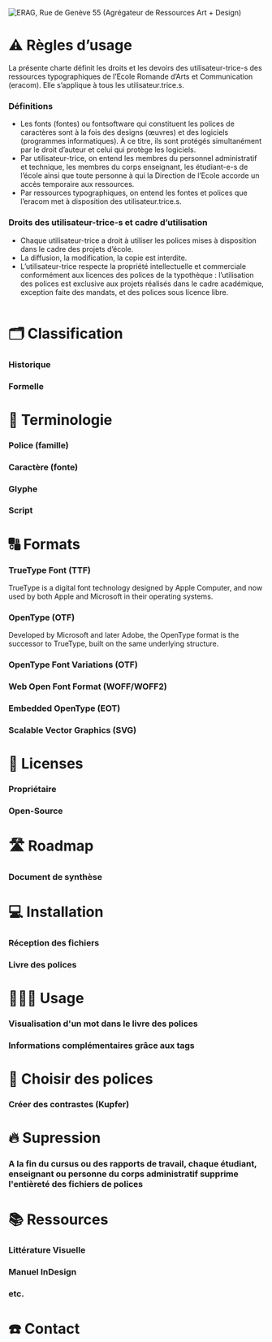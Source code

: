 ![ERAG, Rue de Genève 55 (Agrégateur de Ressources Art + Design)](http://eracom-typotheque.github.io/links/archives/ERAG_Rue_de_Geneve_55.jpg)

# ⚠️ Règles dʼusage

La présente charte définit les droits et les devoirs des utilisateur-trice-s des ressources typographiques de l’Ecole Romande d’Arts et Communication (eracom). Elle s’applique à tous les utilisateur.trice.s.

### Définitions
- Les fonts (fontes) ou fontsoftware qui constituent les polices de caractères sont à la fois des designs (œuvres) et des logiciels (programmes informatiques). À ce titre, ils sont protégés simultanément par le droit d’auteur et celui qui protège les logiciels.
- Par utilisateur-trice, on entend les membres du personnel administratif et technique, les membres du corps enseignant, les étudiant-e-s de l’école ainsi que toute personne à qui la Direction de l’Ecole accorde un accès temporaire aux ressources.  
- Par ressources typographiques, on entend les fontes et polices que l’eracom met à disposition des utilisateur.trice.s.  

### Droits des utilisateur-trice-s et cadre d’utilisation
- Chaque utilisateur-trice a droit à utiliser les polices mises à disposition dans le cadre des projets d’école.  
- La diffusion, la modification, la copie est interdite.  
- L’utilisateur-trice respecte la propriété intellectuelle et commerciale conformément aux licences des polices de la typothèque : l’utilisation des polices est exclusive aux projets réalisés dans le cadre académique, exception faite des mandats, et des polices sous licence libre.  

![]()

# 🗂️ Classification

### Historique
### Formelle

# 🌈 Terminologie

### Police (famille)
### Caractère (fonte)
### Glyphe
### Script

# 🔠 Formats

### TrueType Font (TTF)
TrueType is a digital font technology designed by Apple Computer, and now used by both Apple and Microsoft in their operating systems.
### OpenType (OTF)
Developed by Microsoft and later Adobe, the OpenType format is the successor to TrueType, built on the same underlying structure.
### OpenType Font Variations  (OTF)
### Web Open Font Format (WOFF/WOFF2)
### Embedded OpenType (EOT)
### Scalable Vector Graphics (SVG)

# 🔗 Licenses

### Propriétaire
### Open-Source

# 🛣️ Roadmap

### Document de synthèse

# 💻 Installation

### Réception des fichiers
### Livre des polices

# 👩🏼‍💻 Usage

### Visualisation d'un mot dans le livre des polices
### Informations complémentaires grâce aux tags

# 🧩 Choisir des polices

### Créer des contrastes (Kupfer)

# 🔥 Supression

###  A la fin du cursus ou des rapports de travail, chaque étudiant, enseignant ou personne du corps administratif supprime l'entièreté des fichiers de polices

# 📚 Ressources

### Littérature Visuelle
### Manuel InDesign
### etc.

# ☎️ Contact
